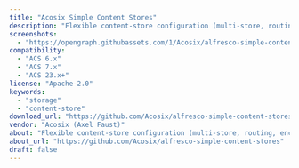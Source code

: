 ```yaml
---
title: "Acosix Simple Content Stores"
description: "Flexible content-store configuration (multi-store, routing, encryption, retention)."
screenshots:
  - "https://opengraph.githubassets.com/1/Acosix/alfresco-simple-content-stores"
compatibility:
  - "ACS 6.x"
  - "ACS 7.x"
  - "ACS 23.x+"
license: "Apache-2.0"
keywords:
  - "storage"
  - "content-store"
download_url: "https://github.com/Acosix/alfresco-simple-content-stores"
vendor: "Acosix (Axel Faust)"
about: "Flexible content-store configuration (multi-store, routing, encryption, retention)."
about_url: "https://github.com/Acosix/alfresco-simple-content-stores"
draft: false
---
```

